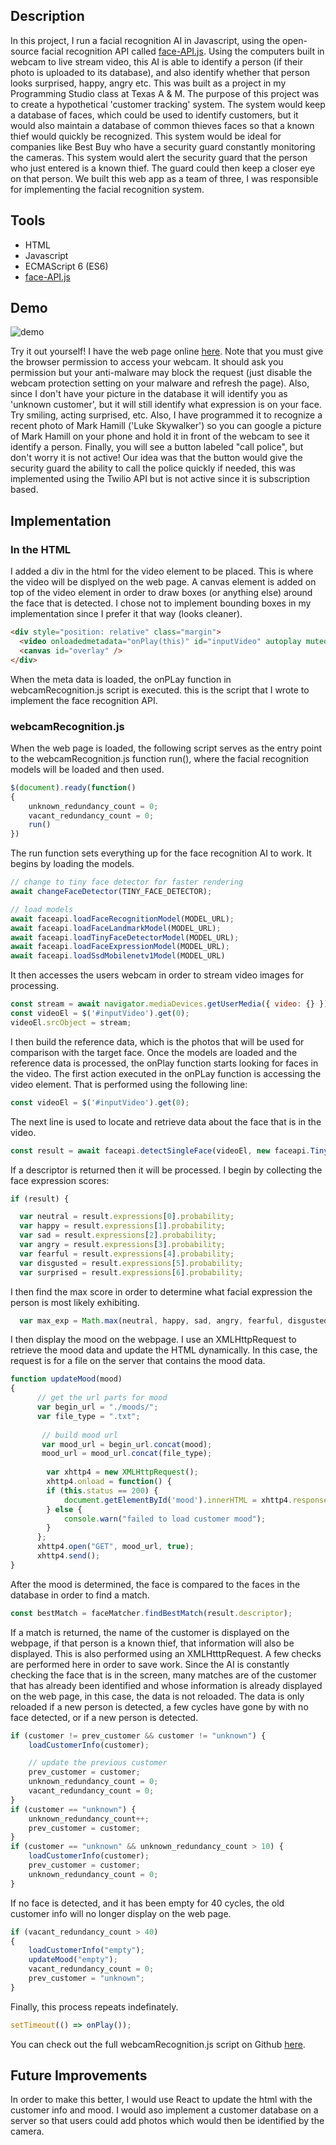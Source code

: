 ## Description
In this project, I run a facial recognition AI in Javascript, using the open-source facial recognition API called [face-API.js](https://github.com/justadudewhohacks/face-api.js?files=1). Using the computers built in webcam to live stream video, this AI is able to identify a person (if their photo is uploaded to its database), and also identify whether that person looks surprised, happy, angry etc. This was built as a project in my Programming Studio class at Texas A & M. The purpose of this project was to create a hypothetical 'customer tracking' system. The system would keep a database of faces, which could be used to identify customers, but it would also maintain a database of common thieves faces so that a known thief would quickly be recognized. This system would be ideal for companies like Best Buy who have a security guard constantly monitoring the cameras. This system would alert the security guard that the person who just entered is a known thief. The guard could then keep a closer eye on that person. We built this web app as a team of three, I was responsible for implementing the facial recognition system. 

## Tools 
* HTML
* Javascript
* ECMAScript 6 (ES6)
* [face-API.js](https://github.com/justadudewhohacks/face-api.js?files=1)

## Demo

![demo](./demo.gif)

Try it out yourself! I have the web page online [here](https://grantsingleton.github.io/face-api.js/). Note that you must give the browser permission to access your webcam. It should ask you permission but your anti-malware may block the request (just disable the webcam protection setting on your malware and refresh the page). Also, since I don't have your picture in the database it will identify you as 'unknown customer', but it will still identify what expression is on your face. Try smiling, acting surprised, etc. Also, I have programmed it to recognize a recent photo of Mark Hamill ('Luke Skywalker') so you can google a picture of Mark Hamill on your phone and hold it in front of the webcam to see it identify a person. Finally, you will see a button labeled "call police", but don't worry it is not active! Our idea was that the button would give the security guard the ability to call the police quickly if needed, this was implemented using the Twilio API but is not active since it is subscription based.  

## Implementation
### In the HTML
I added a div in the html for the video element to be placed. This is where the video will be displyed on the web page. A canvas element is added on top of the video element in order to draw boxes (or anything else) around the face that is detected. I chose not to implement bounding boxes in my implementation since I prefer it that way (looks cleaner).    
```html
<div style="position: relative" class="margin">
  <video onloadedmetadata="onPlay(this)" id="inputVideo" autoplay muted></video>
  <canvas id="overlay" />
</div>
```
When the meta data is loaded, the onPLay function in webcamRecognition.js script is executed. this is the script that I wrote to implement the face recognition API. 

### webcamRecognition.js

When the web page is loaded, the following script serves as the entry point to the webcamRecognition.js function run(), where the facial recognition models will be loaded and then used. 
```javascript
$(document).ready(function() 
{
    unknown_redundancy_count = 0;
    vacant_redundancy_count = 0;
    run()
})
```

The run function sets everything up for the face recognition AI to work. It begins by loading the models. 
```javascript
// change to tiny face detector for faster rendering
await changeFaceDetector(TINY_FACE_DETECTOR);

// load models
await faceapi.loadFaceRecognitionModel(MODEL_URL);
await faceapi.loadFaceLandmarkModel(MODEL_URL);
await faceapi.loadTinyFaceDetectorModel(MODEL_URL);
await faceapi.loadFaceExpressionModel(MODEL_URL);
await faceapi.loadSsdMobilenetv1Model(MODEL_URL)
```

It then accesses the users webcam in order to stream video images for processing.
```javascript
const stream = await navigator.mediaDevices.getUserMedia({ video: {} })
const videoEl = $('#inputVideo').get(0);
videoEl.srcObject = stream;
```
I then build the reference data, which is the photos that will be used for comparison with the target face. Once the models are loaded and the reference data is processed, the onPlay function starts looking for faces in the video. The first action executed in the onPLay function is accessing the video element. That is performed using the following line:
```javascript
const videoEl = $('#inputVideo').get(0);
```
The next line is used to locate and retrieve data about the face that is in the video.
```javascript
const result = await faceapi.detectSingleFace(videoEl, new faceapi.TinyFaceDetectorOptions()).withFaceExpressions().withFaceLandmarks().withFaceDescriptor();
```
If a descriptor is returned then it will be processed. I begin by collecting the face expression scores:
```javascript
if (result) {

  var neutral = result.expressions[0].probability;
  var happy = result.expressions[1].probability;
  var sad = result.expressions[2].probability;
  var angry = result.expressions[3].probability;
  var fearful = result.expressions[4].probability;
  var disgusted = result.expressions[5].probability;
  var surprised = result.expressions[6].probability;
```

I then find the max score in order to determine what facial expression the person is most likely exhibiting.
```javascript
  var max_exp = Math.max(neutral, happy, sad, angry, fearful, disgusted, surprised);
```

I then display the mood on the webpage. I use an XMLHttpRequest to retrieve the mood data and update the HTML dynamically. In this case, the request is for a file on the server that contains the mood data. 
```javascript
function updateMood(mood)
{
      // get the url parts for mood
      var begin_url = "./moods/";
      var file_type = ".txt";
        
       // build mood url
       var mood_url = begin_url.concat(mood);
       mood_url = mood_url.concat(file_type);
    
        var xhttp4 = new XMLHttpRequest();
        xhttp4.onload = function() {
        if (this.status == 200) {
            document.getElementById('mood').innerHTML = xhttp4.responseText;
        } else {
            console.warn("failed to load customer mood");
        }
      };
      xhttp4.open("GET", mood_url, true);
      xhttp4.send();
}
```
After the mood is determined, the face is compared to the faces in the database in order to find a match. 
```javascript
const bestMatch = faceMatcher.findBestMatch(result.descriptor);
```

If a match is returned, the name of the customer is displayed on the webpage, if that person is a known thief, that information will also be displayed. This is also performed using an XMLHtttpRequest. A few checks are performed here in order to save work. Since the AI is constantly checking the face that is in the screen, many matches are of the customer that has already been identified and whose information is already displayed on the web page, in this case, the data is not reloaded. The data is only reloaded if a new person is detected, a few cycles have gone by with no face detected, or if a new person is detected. 
```javascript
if (customer != prev_customer && customer != "unknown") {
    loadCustomerInfo(customer);

    // update the previous customer
    prev_customer = customer;
    unknown_redundancy_count = 0;
    vacant_redundancy_count = 0;
}
if (customer == "unknown") {
    unknown_redundancy_count++;
    prev_customer = customer;
}
if (customer == "unknown" && unknown_redundancy_count > 10) {
    loadCustomerInfo(customer);
    prev_customer = customer;
    unknown_redundancy_count = 0;
}
```

If no face is detected, and it has been empty for 40 cycles, the old customer info will no longer display on the web page. 
```javascript
if (vacant_redundancy_count > 40)
{
    loadCustomerInfo("empty");
    updateMood("empty");
    vacant_redundancy_count = 0;
    prev_customer = "unknown";
}
```

Finally, this process repeats indefinately.
```javascript
setTimeout(() => onPlay());
```
You can check out the full webcamRecognition.js script on Github [here](https://github.com/grantsingleton/face-recognition/blob/master/webcamRecognition.js).

## Future Improvements
In order to make this better, I would use React to update the html with the customer info and mood. I would aso implement a customer database on a server so that users could add photos which would then be identified by the camera. 
